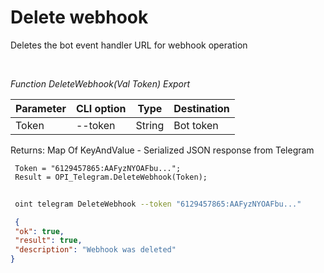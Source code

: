 ﻿---
sidebar_position: 4
---

# Delete webhook
 Deletes the bot event handler URL for webhook operation




<br/>


*Function DeleteWebhook(Val Token) Export*

 | Parameter | CLI option | Type | Destination |
 |-|-|-|-|
 | Token | --token | String | Bot token |

 
 Returns: Map Of KeyAndValue - Serialized JSON response from Telegram


```bsl title="Code example"
 Token = "6129457865:AAFyzNYOAFbu...";
 Result = OPI_Telegram.DeleteWebhook(Token);
```
	


```sh title="CLI command example"
 
 oint telegram DeleteWebhook --token "6129457865:AAFyzNYOAFbu..."

```

```json title="Result"
 {
 "ok": true,
 "result": true,
 "description": "Webhook was deleted"
}
```
